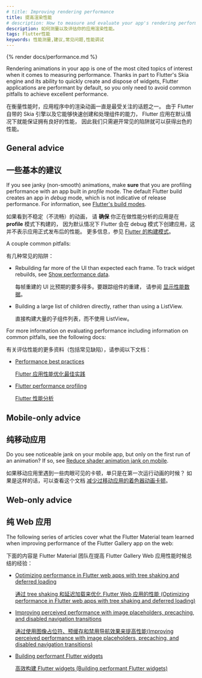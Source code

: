 ```yaml
---
# title: Improving rendering performance
title: 提高渲染性能
# description: How to measure and evaluate your app's rendering performance.
description: 如何测量以及评估你的应用渲染性能。
tags: Flutter性能
keywords: 性能测量,建议,常见问题,性能调试
---
```


{% render docs/performance.md %}

Rendering animations in your app is one of the most cited
topics of interest when it comes to measuring performance.
Thanks in part to Flutter's Skia engine and its ability
to quickly create and dispose of widgets,
Flutter applications are performant by default,
so you only need to avoid common pitfalls to achieve
excellent performance.

在衡量性能时，应用程序中的渲染动画一直是最受关注的话题之一。
由于 Flutter 自带的 Skia 引擎以及它能够快速创建和处理组件的能力，
Flutter 应用在默认情况下就能保证拥有良好的性能，
因此我们只需避开常见的陷阱就可以获得出色的性能。

## General advice

## 一些基本的建议

If you see janky (non-smooth) animations, make
**sure** that you are profiling performance with an
app built in _profile_ mode.
The default Flutter build creates an app in _debug_ mode,
which is not indicative of release performance.
For information,
see [Flutter's build modes][].

如果看到不稳定（不流畅）的动画，
请 **确保** 你正在做性能分析的应用是在 **profile** 模式下构建的，
因为默认情况下 Flutter 会在 debug 模式下创建应用，这并不表示应用正式发布后的性能。
更多信息，参见 [Flutter 的构建模式][Flutter's build modes]。

A couple common pitfalls:

有几种常见的陷阱：

* Rebuilding far more of the UI than expected each frame.
  To track widget rebuilds, see [Show performance data][].
  
  每帧重建的 UI 比预期的要多得多。要跟踪组件的重建，
  请参阅 [显示性能数据][Show performance data]。
  
* Building a large list of children directly, rather than
  using a ListView.
  
  直接构建大量的子组件列表，而不使用 ListView。

For more information on evaluating performance
including information on common pitfalls,
see the following docs:

有关评估性能的更多资料（包括常见缺陷），请参阅以下文档：

* [Performance best practices][]

  [Flutter 应用性能优化最佳实践][Performance best practices]

* [Flutter performance profiling][]

  [Flutter 性能分析][Flutter performance profiling]

## Mobile-only advice

## 纯移动应用

Do you see noticeable jank on your mobile app, but only on
the first run of an animation? If so, see
[Reduce shader animation jank on mobile][].

如果移动应用里遇到一些肉眼可见的卡顿，单只是在第一次运行动画的时候？
如果是这样的话，可以查看这个文档
[减少过移动应用的着色器动画卡顿][Reduce shader animation jank on mobile]。

[Reduce shader animation jank on mobile]: /perf/shader

## Web-only advice

## 纯 Web 应用

The following series of articles cover what the Flutter Material
team learned when improving performance of the Flutter Gallery
app on the web:

下面的内容是 Flutter Material 团队在提高
Flutter Gallery Web 应用性能时候总结的经验：

* [Optimizing performance in Flutter web apps with tree shaking and deferred loading][shaking]

  [通过 tree shaking 和延迟加载来优化 Flutter Web 应用的性能 (Optimizing performance in Flutter web apps with 
  tree shaking and deferred loading)][shaking]

* [Improving perceived performance with image placeholders, precaching, and disabled navigation transitions][images]

  [通过使用图像占位符、预缓存和禁用导航效果来提高性能(Improving perceived performance with image placeholders, precaching, and disabled navigation transitions)][images]
  
* [Building performant Flutter widgets][]

  [高效构建 Flutter widgets (Building performant Flutter widgets)][Building performant Flutter widgets]

[Building performant Flutter widgets]: {{site.flutter-medium}}building-performant-flutter-widgets-3b2558aa08fa
[Flutter's build modes]: /testing/build-modes
[Flutter performance profiling]: /perf/ui-performance
[images]: {{site.flutter-medium}}improving-perceived-performance-with-image-placeholders-precaching-and-disabled-navigation-6b3601087a2b
[Performance best practices]: /perf/best-practices
[shaking]: {{site.flutter-medium}}optimizing-performance-in-flutter-web-apps-with-tree-shaking-and-deferred-loading-535fbe3cd674
[Show performance data]: /tools/android-studio#show-performance-data
